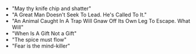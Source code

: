 * "May thy knife chip and shatter"
* "A Great Man Doesn't Seek To Lead. He's Called To It."
* "An Animal Caught In A Trap Will Gnaw Off Its Own Leg To Escape. What Will"
* "When Is A Gift Not a Gift"
* "The spice must flow"
* "Fear is the mind-killer"
